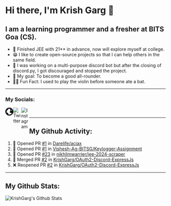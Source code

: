 # Hi there, I'm Krish Garg  👋

## I am a learning programmer and a fresher at BITS Goa (CS).
- 📖 Finished JEE with 21** in advance, now will explore myself at college.
- 😁 I like to create open-source projects so that I can help others in the same field.
- 🤖 I was working on a multi-purpose discord bot but after the closing of discord.py, I got discouraged and stopped the project.
- 🥅 My goal: To become a good all-rounder.
- 👨‍🏭 Fun Fact: I used to play the violin before someone ate a bat.
---
### My Socials:
[<img align="left" alt="Website" width="25px" src="https://raw.githubusercontent.com/iconic/open-iconic/master/svg/globe.svg" />][website]
[<img align="left" alt="Twitter" width="25px" src="https://cdn.jsdelivr.net/npm/simple-icons@v3/icons/twitter.svg" />][twitter]
[<img align="left" alt="Instagram" width="25px" src="https://cdn.jsdelivr.net/npm/simple-icons@v3/icons/instagram.svg" />][instagram]
<br />

---
## My Github Activity:
<!--START_SECTION:activity-->
1. 💪 Opened PR [#1](https://github.com/Darelife/aciax/pull/1) in [Darelife/aciax](https://github.com/Darelife/aciax)
2. 💪 Opened PR [#1](https://github.com/Vishesh-Ag-BITSG/Keylogger-Assignment/pull/1) in [Vishesh-Ag-BITSG/Keylogger-Assignment](https://github.com/Vishesh-Ag-BITSG/Keylogger-Assignment)
3. 💪 Opened PR [#23](https://github.com/nikhilmwarrier/jee-2024-scraper/pull/23) in [nikhilmwarrier/jee-2024-scraper](https://github.com/nikhilmwarrier/jee-2024-scraper)
4. 🎉 Merged PR [#2](https://github.com/KrishGarg/OAuth2-Discord-ExpressJs/pull/2) in [KrishGarg/OAuth2-Discord-ExpressJs](https://github.com/KrishGarg/OAuth2-Discord-ExpressJs)
5. ❌ Reopened PR [#2](https://github.com/KrishGarg/OAuth2-Discord-ExpressJs/pull/2) in [KrishGarg/OAuth2-Discord-ExpressJs](https://github.com/KrishGarg/OAuth2-Discord-ExpressJs)
<!--END_SECTION:activity-->

---
## My Github Stats:
<img align="left" alt="KrishGarg's Github Stats" src="https://github-readme-stats.vercel.app/api?username=KrishGarg&show_icons=true&hide_border=true&theme=tokyonight" />

[website]: https://krishgarg.gq/
[twitter]: https://twitter.com/KrishGa95586696
[instagram]: https://www.instagram.com/krishgarg6306/
